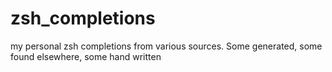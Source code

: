 # zsh_completions
my personal zsh completions from various sources. Some generated, some found elsewhere, some hand written
